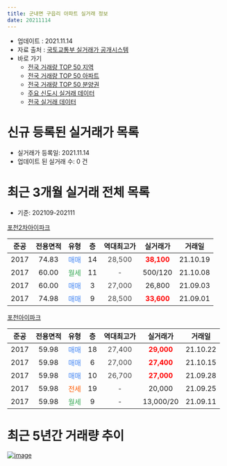 ```yaml
---
title: 군내면 구읍리 아파트 실거래 정보
date: 20211114
---
```


* 업데이트 : 2021.11.14
* 자료 출처 : [국토교통부 실거래가 공개시스템](http://rt.molit.go.kr)
* 바로 가기
    * [전국 거래량 TOP 50 지역](https://apt-info.github.io/apt-trade-info/tr)
    * [전국 거래량 TOP 50 아파트](https://apt-info.github.io/apt-trade-info/ta)
    * [전국 거래량 TOP 50 분양권](https://apt-info.github.io/apt-trade-info/tb)
    * [주요 신도시 실거래 데이터](https://apt-info.github.io/apt-trade-info/newtown)
    * [전국 실거래 데이터](https://apt-info.github.io/apt-trade-info/all)



<script async src="https://pagead2.googlesyndication.com/pagead/js/adsbygoogle.js"></script>
<!-- 기본광고 -->
<ins class="adsbygoogle"
     style="display:block"
     data-ad-client="ca-pub-1142216861245946"
     data-ad-slot="4805727019"
     data-ad-format="auto"
     data-full-width-responsive="true"></ins>
<script>
     (adsbygoogle = window.adsbygoogle || []).push({});
</script>


# 신규 등록된 실거래가 목록

* 실거래가 등록일: 2021.11.14
* 업데이트 된 실거래 수: 0 건




<script async src="https://pagead2.googlesyndication.com/pagead/js/adsbygoogle.js"></script>
<!-- 기본광고 -->
<ins class="adsbygoogle"
     style="display:block"
     data-ad-client="ca-pub-1142216861245946"
     data-ad-slot="4805727019"
     data-ad-format="auto"
     data-full-width-responsive="true"></ins>
<script>
     (adsbygoogle = window.adsbygoogle || []).push({});
</script>


# 최근 3개월 실거래 전체 목록
* 기준: 202109-202111


[포천2차아이파크](https://search.naver.com/search.naver?query=%ED%8F%AC%EC%B2%9C2%EC%B0%A8%EC%95%84%EC%9D%B4%ED%8C%8C%ED%81%AC)

|준공|전용면적|유형|층|역대최고가|실거래가|거래일|
|:---:|:---:|:---:|:---:|:---:|:---:|:---:|
|2017|74.83|<span style="color:#4285F3">매매</span>|14|<span style="color:#444444">28,500</span>|<b><span style="color:#FF0000">38,100</span></b>|21.10.19|
|2017|60.00|<span style="color:#34A853">월세</span>|11|<span style="color:#444444">-</span>|500/120|21.10.08|
|2017|60.00|<span style="color:#4285F3">매매</span>|3|<span style="color:#444444">27,000</span>|26,800|21.09.03|
|2017|74.98|<span style="color:#4285F3">매매</span>|9|<span style="color:#444444">28,500</span>|<b><span style="color:#FF0000">33,600</span></b>|21.09.01|

[포천아이파크](https://search.naver.com/search.naver?query=%ED%8F%AC%EC%B2%9C%EC%95%84%EC%9D%B4%ED%8C%8C%ED%81%AC)

|준공|전용면적|유형|층|역대최고가|실거래가|거래일|
|:---:|:---:|:---:|:---:|:---:|:---:|:---:|
|2017|59.98|<span style="color:#4285F3">매매</span>|18|<span style="color:#444444">27,400</span>|<b><span style="color:#FF0000">29,000</span></b>|21.10.22|
|2017|59.98|<span style="color:#4285F3">매매</span>|6|<span style="color:#444444">27,000</span>|<b><span style="color:#FF0000">27,400</span></b>|21.10.15|
|2017|59.98|<span style="color:#4285F3">매매</span>|10|<span style="color:#444444">26,700</span>|<b><span style="color:#FF0000">27,000</span></b>|21.09.28|
|2017|59.98|<span style="color:#FF5A00">전세</span>|19|<span style="color:#444444">-</span>|20,000|21.09.25|
|2017|59.98|<span style="color:#34A853">월세</span>|9|<span style="color:#444444">-</span>|13,000/20|21.09.11|



<script async src="https://pagead2.googlesyndication.com/pagead/js/adsbygoogle.js"></script>
<!-- 기본광고 -->
<ins class="adsbygoogle"
     style="display:block"
     data-ad-client="ca-pub-1142216861245946"
     data-ad-slot="4805727019"
     data-ad-format="auto"
     data-full-width-responsive="true"></ins>
<script>
     (adsbygoogle = window.adsbygoogle || []).push({});
</script>


# 최근 5년간 거래량 추이


<div style="width:100%;">
    <canvas id="deal_progress" height="200"></canvas>
</div>

<script>
new Chart(document.getElementById("deal_progress"), {
    type: 'line',
    data: {
        labels: ['16.06','16.07','16.08','16.09','16.10','16.11','16.12','17.01','17.02','17.03','17.04','17.05','17.06','17.07','17.08','17.09','17.10','17.11','17.12','18.01','18.02','18.03','18.04','18.05','18.06','18.07','18.08','18.09','18.10','18.11','18.12','19.01','19.02','19.03','19.04','19.05','19.06','19.07','19.08','19.09','19.10','19.11','19.12','20.01','20.02','20.03','20.04','20.05','20.06','20.07','20.08','20.09','20.10','20.11','20.12','21.01','21.02','21.03','21.04','21.05','21.06','21.07','21.08','21.09','21.10'],
        datasets: [{
            label: '매매/분양권',
            data: [3,9,6,5,3,1,2,1,1,2,5,8,6,11,19,17,14,10,14,20,5,12,3,3,2,3,5,1,5,0,2,7,1,5,6,1,3,1,4,3,4,6,11,4,8,5,10,4,8,3,3,4,10,2,7,12,2,10,6,9,7,5,3,3,3],
            borderColor: "rgba(66, 133, 243, 1)",
            backgroundColor: "rgba(66, 133, 243, 0.05)",
            borderWidth: 1,
            pointRadius: 0,
            fill: false,
            lineTension: 0
        },{
            label: '전/월세',
            data: [0,0,0,0,0,0,0,0,0,0,0,1,0,3,5,14,11,13,9,21,12,6,6,5,1,2,1,1,4,1,5,1,5,2,2,3,2,3,6,1,5,3,8,5,7,3,2,1,3,4,2,3,0,5,2,6,1,2,4,3,2,2,5,2,1],
            borderColor: "rgba(255, 90, 0, 1)",
            backgroundColor: "rgba(255, 90, 0, 0.05)",
            borderWidth: 1,
            pointRadius: 0,
            fill: false,
            lineTension: 0
        },{
            label: '합계',
            data: [3,9,6,5,3,1,2,1,1,2,5,9,6,14,24,31,25,23,23,41,17,18,9,8,3,5,6,2,9,1,7,8,6,7,8,4,5,4,10,4,9,9,19,9,15,8,12,5,11,7,5,7,10,7,9,18,3,12,10,12,9,7,8,5,4],
            borderColor: "rgba(0, 0, 0, 1)",
            backgroundColor: "rgba(0, 0, 0, 0.03)",
            borderWidth: 0.1,
            pointRadius: 0,
            fill: true,
            lineTension: 0
        }
        ]
    },
    options: {
        responsive: true,
        title: {
            display: false
        },
        tooltips: {
            mode: 'index',
            intersect: false
        },
        hover: {
            mode: 'nearest',
            intersect: true
        },
        scales: {
            xAxes: [{
                display: true,
                scaleLabel: {
                    display: true,
                    labelString: '년/월'
                }
            }],
            yAxes: [{
                display: true,
                ticks: {
                    suggestedMin: 0,
                },
                scaleLabel: {
                    display: true,
                    labelString: '실거래 수'
                }
            }]
        }
    }
});

</script>


[![image](https://apt-info.github.io/images/2020-01-03-apt-trade-info/1024x500.png)](https://play.google.com/store/apps/details?id=com.aptinfo.apttradeinfo)

